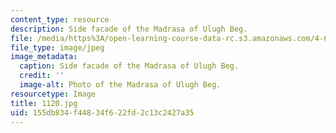 ```yaml
---
content_type: resource
description: Side facade of the Madrasa of Ulugh Beg.
file: /media/https%3A/open-learning-course-data-rc.s3.amazonaws.com/4-614-religious-architecture-and-islamic-cultures-fall-2002/155db834f44834f622fd2c13c2427a35_1120.jpg
file_type: image/jpeg
image_metadata:
  caption: Side facade of the Madrasa of Ulugh Beg.
  credit: ''
  image-alt: Photo of the Madrasa of Ulugh Beg.
resourcetype: Image
title: 1120.jpg
uid: 155db834-f448-34f6-22fd-2c13c2427a35
---
```

